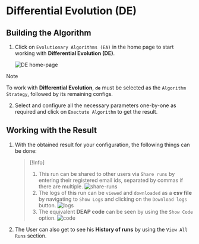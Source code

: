 # Differential Evolution (DE)


## Building the Algorithm

1. Click on `Evolutionary Algorithms (EA)` in the home page to start working with  **Differential Evolution (DE)**.

    ![DE home-page](https://i.imgur.com/HF06qQO.png)
    
>[!Note]
> To work with **Differential Evolution**, **`de`** must be selected as the `Algorithm Strategy`, followed by its remaining configs.

2. Select and configure all the necessary parameters one-by-one as required and click on `Exectute Algorithm` to get the result.


## Working with the Result

1. With the obtained result for your configuration, the following things can be done:

    >[!Info]
    >1. This run can be shared to other users via `Share runs` by entering their registered email ids, separated by commas if there are multiple.
    ![share-runs](https://i.imgur.com/US3uH0p.png)
    >2. The logs of this run can be `viewed` and `downloaded` as a **csv file** by navigating to `Show Logs` and clicking on the `Download logs` button.
    ![logs](https://i.imgur.com/AeAq3l6.jpeg)
    >3. The equivalent **DEAP code** can be seen by using the `Show Code` option.
    ![code](https://i.imgur.com/rvoJNUP.png)

2. The User can also get to see his **History of runs** by using the `View All Runs` section.

